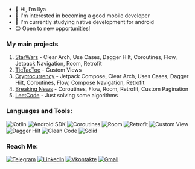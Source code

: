 - 👋 Hi, I’m Ilya
- 👀 I'm interested in becoming a good mobile developer
- 🌱 I'm currently studying native development for android
- 😉 Open to new opportunities!

### My main projects
1. [StarWars](https://github.com/ilyabrous/StarWars) - Clear Arch, Use Cases, Dagger Hilt, Coroutines, Flow, Jetpack Navigation, Room, Retrofit
2. [TicTacToe](https://github.com/ilyabrous/TicTacToe) - Custom Views
3. [Cryptocurrency](https://github.com/ilyabrous/Cryptocurrency) - Jetpack Compose, Clear Arch, Uses Cases, Dagger Hilt, Coroutines, Flow, Compose Navigation, Retrofit
4. [Breaking News](https://github.com/ilyabrous/NewsApp) - Coroutines, Flow, Room, Retrofit, Custom Pagination
5. [LeetCode](https://github.com/ilyabrous/LeetCode) - Just solving some algorithms

### Languages and Tools:
![Kotlin](https://img.shields.io/badge/-Kotlin-090909?style=for-the-badge&logo=Kotlin&logoColor=oragne)
![Android SDK](https://img.shields.io/badge/-Android-090909?style=for-the-badge&logo=Android&logoColor=green)
![Coroutines](https://img.shields.io/badge/-Coroutines-090909?style=for-the-badge&logo=java&logoColor=F8C52C)
![Room](https://img.shields.io/badge/-Room-090909?style=for-the-badge&logo=mysql&logoColor=F88C00)
![Retrofit](https://img.shields.io/badge/-Retrofit-090909?style=for-the-badge&logo=wire&logoColor=E9D54D)
![Custom View](https://img.shields.io/badge/-Custom%20View-090909?style=for-the-badge&logo=best&logoColor=E9D54D)
![Dagger Hilt](https://img.shields.io/badge/-Dagger%20Hilt-090909?style=for-the-badge&logo=&logoColor=E9D54D)
![Clean Code](https://img.shields.io/badge/-Clean%20Code-090909?style=for-the-badge&logo=broom&logoColor=E5D3FF)
![Solid](https://img.shields.io/badge/-Solid-090909?style=for-the-badge&logo=solid&logoColor=6296CC)

### Reach Me:
[![Telegram](https://img.shields.io/badge/-Telegram-090909?style=for-the-badge&logo=telegram&logoColor=27A0D9)](https://t.me/ilyabrous)
[![LinkedIn](https://img.shields.io/badge/-LinkedIn-090909?style=for-the-badge&logo=linkedin&logoColor=007BB6)](https://www.linkedin.com/in/%D0%B8%D0%BB%D1%8C%D1%8F-%D0%B3%D1%80%D0%BE%D0%B4%D0%BD%D0%B5%D0%B2-08a98a20b/)
[![Vkontakte](https://img.shields.io/badge/-Vkontakte-090909?style=for-the-badge&logo=Vk&logoColor=4F7DB3)](https://vk.com/id391203471)
[![Gmail](https://img.shields.io/badge/-ilyabrous@gmail.com-090909?style=for-the-badge&logo=Gmail&logoColor=red)](https://vk.com/id391203471)

<!---
ilyabrous/ilyabrous is a ✨ special ✨ repository because its `README.md` (this file) appears on your GitHub profile.
You can click the Preview link to take a look at your changes.
--->

